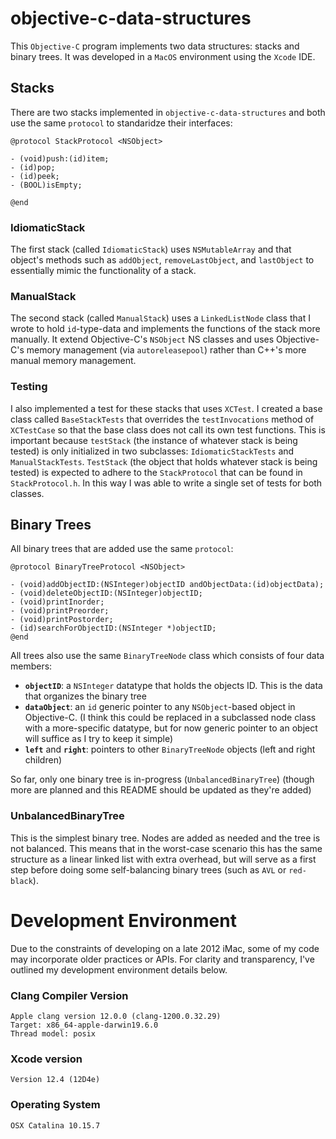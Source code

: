 # objective-c-data-structures
This `Objective-C` program implements two data structures: stacks and binary trees. It was developed in a `MacOS` environment using the `Xcode` IDE.

## Stacks
There are two stacks implemented in `objective-c-data-structures` and both use the same `protocol` to standaridze their interfaces:
```
@protocol StackProtocol <NSObject>

- (void)push:(id)item;
- (id)pop;
- (id)peek;
- (BOOL)isEmpty;

@end
```

### IdiomaticStack
The first stack (called `IdiomaticStack`) uses `NSMutableArray` and that object's methods such as `addObject`, `removeLastObject`, and `lastObject` to essentially mimic the functionality of a stack.  

### ManualStack
The second stack (called `ManualStack`) uses a `LinkedListNode` class that I wrote to hold `id`-type-data and implements the functions of the stack more manually. It extend Objective-C's `NSObject` NS classes and uses Objective-C's memory management (via `autoreleasepool`) rather than C++'s more manual memory management.

### Testing
I also implemented a test for these stacks that uses `XCTest`. I created a base class called `BaseStackTests` that overrides the `testInvocations` method of `XCTestCase` so that the base class does not call its own test functions. This is important because `testStack` (the instance of whatever stack is being tested) is only initialized in two subclasses: `IdiomaticStackTests` and `ManualStackTests`. `TestStack` (the object that holds whatever stack is being tested) is expected to adhere to the `StackProtocol` that can be found in `StackProtocol.h`. In this way I was able to write a single set of tests for both classes.


## Binary Trees
All binary trees that are added use the same `protocol`:
```
@protocol BinaryTreeProtocol <NSObject>

- (void)addObjectID:(NSInteger)objectID andObjectData:(id)objectData);
- (void)deleteObjectID:(NSInteger)objectID;
- (void)printInorder;
- (void)printPreorder;
- (void)printPostorder;
- (id)searchForObjectID:(NSInteger *)objectID;
@end
```
All trees also use the same `BinaryTreeNode` class which consists of four data members:
- **`objectID`**: a `NSInteger` datatype that holds the objects ID. This is the data that organizes the binary tree
- **`dataObject`**: an `id` generic pointer to any `NSObject`-based object in Objective-C. (I think this could be replaced in a subclassed node class with a more-specific datatype, but for now generic pointer to an object will suffice as I try to keep it simple)
- **`left`** and **`right`**: pointers to other `BinaryTreeNode` objects (left and right children)

So far, only one binary tree is in-progress (`UnbalancedBinaryTree`) (though more are planned and this README should be updated as they're added)

### UnbalancedBinaryTree
This is the simplest binary tree. Nodes are added as needed and the tree is not balanced. This means that in the worst-case scenario this has the same structure as a linear linked list with extra overhead, but will serve as a first step before doing some self-balancing binary trees (such as `AVL` or `red-black`).

# Development Environment
Due to the constraints of developing on a late 2012 iMac, some of my code may incorporate older practices or APIs. For clarity and transparency, I've outlined my development environment details below.

### Clang Compiler Version
```
Apple clang version 12.0.0 (clang-1200.0.32.29)
Target: x86_64-apple-darwin19.6.0
Thread model: posix
```

### Xcode version
```
Version 12.4 (12D4e)
```

### Operating System
```
OSX Catalina 10.15.7
```


